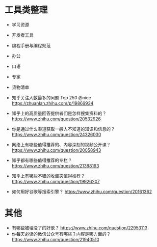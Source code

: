 # 工具类整理

- 学习资源
- 开发者工具
- 编程手册与编程规范
- 办公
- 口语
- 专家
- 货物清单

- 知乎关注人数最多的问题 Top 250 @nice https://zhuanlan.zhihu.com/p/19866934
- 知乎上的高质量回答提供者们是怎样搜集资料的？ https://www.zhihu.com/question/20532926
- 你是通过什么渠道获取一般人不知道的知识和信息的？https://www.zhihu.com/question/24326030
- 网络上有哪些值得推荐的、内容深刻的视频公开课？https://www.zhihu.com/question/20058943
- 知乎都有哪些值得推荐的专栏？ https://www.zhihu.com/question/21388193
- 知乎上有哪些不错的收藏夹值得推荐？ https://www.zhihu.com/question/19926207
- 如何用好谷歌等搜索引擎？ https://www.zhihu.com/question/20161362

# 其他

- 有哪些被埋没了的好歌？ https://www.zhihu.com/question/22953113
- 你每天必读的微信公众号有哪些？内容是哪方面的？ https://www.zhihu.com/question/21940510